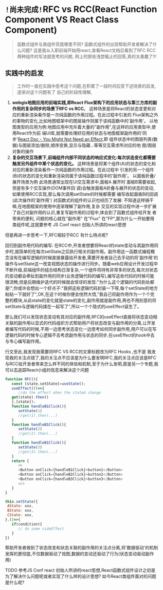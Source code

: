 # `!尚未完成!`RFC vs RCC(React Function Component VS React Class Component) 

> 函数式组件与类组件究竟哪里不同? 函数式组件的出现帮助开发者解决了什么问题?
> 这是我从入职前端开始用react,查看React文档后看到了RFC RCC两种组件的写法就思考的问题,
> 网上的那些浅尝辄止的回答,真的太愚蠢了!!!

## 实践中的启发

> 工作时一直在实践中思考这个问题,在积累了一段时间后受下述场景的启发,逐渐对这个问题有了
> 自己的阶段性理解,

1. **webgis地图应用的前端实践,即React Flux架构下的应用状态与第三方库的副作用的复杂同步的场景下RFC vs RCC**。
   这种场景是将React的状态变更和对应的重新渲染看作是一次纯函数的作用过程。在此过程中引发的
   Flux架构之外的事物的变化,比如地图框架中的图层操作则属于该纯函数中的'副作用'。
   以地图类型的应用为例:地图应用中充斥着大量的"副作用",在这样的应用类型中,使用React作为前
   端UI库,就需要处理好应用的状态与地图框架副作用的'同步'[React Doc - You Might Not Need an Effect](https://beta.reactjs.org/learn/you-might-not-need-an-effect),即
   组件状态中的图层列表(数据)与图层添加/删除,顺序变换,显示与隐藏...等等交互需求所对应的地
   图/图层对象的操作
2. **复杂的交互场景下,前端组件内部不同状态的响应式变化:每次状态变化都需要触发另外组件中某个状态的变化。**
   这种场景是将某个组件(A)的状态的变化和对应的重新渲染看作一次纯函数的作用过程。在此过程中
   引发的另一个组件(B)的状态的变化和重新渲染则属于该纯函数过程中的'副作用'。
   以面板折叠/展开场景为例
   此场景通常出现在UI交互需求中,面板A 展开时 面板B需要收起,但是有多个交互操作(DOM事件回
   调)会触发面板A折叠与展开的状态的变动, 如果使用RCC实现,那么每次调用setState的时候都需要
   编写收起面板B的回调(此次操作的'副作用')
对函数式的组件的认识也经历了发展: 不知道这样搞干嘛,在地图框架的使用中逐渐理解了副作用,复杂
交互的实现过程中进一步扩展了自己对副作用的认识,重复写副作用的过程中,体会到了函数式组件给开发
者带来的便利, 问题的核心就在"副作用" 在"Flux" 在"FP",那为什么一开始要用类组件呢,这就要参考
JS Conf react 创始人所讲的react思想

但是再进一步思考一下,RFC相较于RCC 有什么特点呢?

回归到副作用代码的编写: 在RCC中,开发者想要将React的state变动与其副作用同步时,就简单的在每次setState之后执行相关的副作用。副作用这一函数式编程概念没有在编写逻辑的时候直接暴露给开发者,需要开发者自己去手动的将'副作用'的操作与setState这一改变视图状态的操作进行同步。随着web应用设计开发过程中不断升级,前端组件的组合结构日渐复杂,一个组件将持有非常多的状态,每次对状态的变动都会牵扯到副作用的同步(业务逻辑代码的编写),编写这些代码的时候可能很流畅,但是后期维护迭代的时候就会惊讶的发现:"为什么这个逻辑的代码到处都是!",你或许会想出一个好点子:"我把这些逻辑代码封装一下呀,每个setState的地方粘贴一下就好了",OK,在这个时候你便会恍然大悟,"我自己将副作用作为一个个完整的模块,从此state的变化就是state的变化,副作用就是副作用,再也不用刻意的将setState与逻辑代码揉在一起写了",所以一个个隐式的useEffect诞生了。

那么我们可以发现状态变动有其对应的副作用,RFC的useEffect直接将状态变动相关联的副作用以显式的代码组织方式帮助用户将状态改变与副作用的分离,让开发者编写代码的时候,不用一边思考状态变化一边思考如何同步副作用,用户可以在写逻辑代码的时候专心逻辑不去考虑副作用与状态的同步,在useEffect的hook中去与专心编写副作用。

行文至此,我发现我需要将RFC VS RCC的文章标题改为RFC Hooks ,也不是 我发现我的关注点错了,我的关注点不应该是为什么要发明RFC,我的关注点应该是RFC与RCC给开发者带来怎么样不同的体验和机制,至于为什么发明,那是另一个专题,我可以去追踪React小组的信息来解决这个问题

```js
function RFC(){
   const [state,setState]=useState();
   useEffect(()=>{
      //do the effect when the stateA change
   get(state).then()
   },[state]);
   function handleB1Click(){
      setState(1)
      //get(1).then(...)
   }
   function handleB1Click(){
      setState(2)
      //get(2).then(...)
   }
   function handleB1Click(){
      setState(3)
      //get(3).then(...)
   }
   return {
      <>
      <Button onClick={handleB1Click}>button1</Button>
      <Button onClick={handleB2Click}>button2</Button>
      <Button onClick={handleB3Click}>button3</Button>
      </>
   }
}

```

```js
this.setState({
 AState: xxx,
 BState: xxx,
 CState: xxx,
},()=>{
   if(condition){
      // do some sideEffect
   }
})
```

帮助开发者做到了状态改变和状态关联的副作用的关注点分离,将'数据驱动'的机制发挥的更彻底,不仅数据驱动了视图,数据的变动还驱动了行为(状态变动驱动副作用)


TODO
参考JS Conf react 创始人所讲的react思想,React函数式组件设计之初是为了解决什么问题呢或者实现了什么样的设计思想?
如今React类组件面对的问题是什么呢?